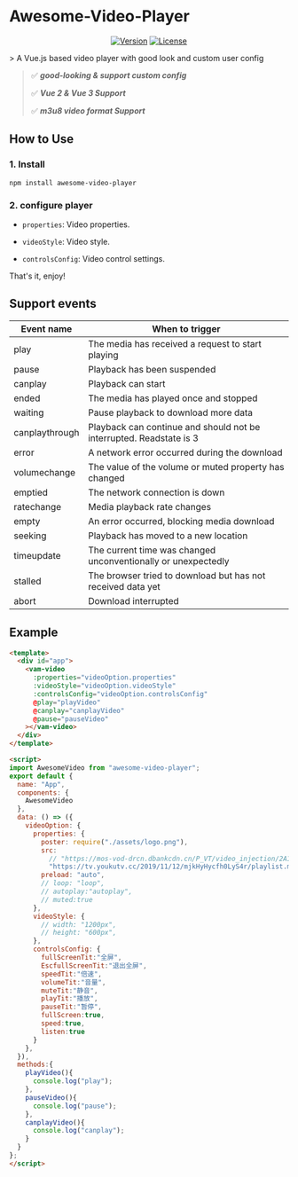 # Awesome-Video-Player
<p align="center">
  <a href="https://www.npmjs.com/package/awesome-video-player"><img src="https://img.shields.io/npm/v/awesome-video-player.svg?sanitize=true" alt="Version"></a>
  <a href="https://www.npmjs.com/package/awesome-video-player"><img src="https://img.shields.io/npm/l/awesome-video-player.svg?sanitize=true" alt="License"></a>
  <br>
</p>
> A Vue.js based video player with good look and custom user config

> ✅ ***good-looking & support custom config***
> 
> ✅ ***Vue 2 & Vue 3 Support***
> 
> ✅ ***m3u8 video format Support***

## How to Use
### 1. Install
```
npm install awesome-video-player
```
### 2. configure player

- `properties`: Video properties.

- `videoStyle`: Video style.

- `controlsConfig`: Video control settings.

That's it, enjoy!

## Support events
|  Event name   | When to trigger |
|  ----  | ----  |
| play | The media has received a request to start playing |
| pause  | Playback has been suspended |
| canplay  | Playback can start |
| ended  | The media has played once and stopped |
| waiting  | Pause playback to download more data |
| canplaythrough  | Playback can continue and should not be interrupted. Readstate is 3 |
| error  | A network error occurred during the download |
| volumechange  | The value of the volume or muted property has changed |
| emptied  | The network connection is down |
| ratechange  | Media playback rate changes |
| empty  | An error occurred, blocking media download |
| seeking  | Playback has moved to a new location |
| timeupdate  | The current time was changed unconventionally or unexpectedly |
| stalled  | The browser tried to download but has not received data yet |
| abort  | Download interrupted |

## Example
```html
<template>
  <div id="app">
    <vam-video
      :properties="videoOption.properties"
      :videoStyle="videoOption.videoStyle"
      :controlsConfig="videoOption.controlsConfig"
      @play="playVideo"
      @canplay="canplayVideo"
      @pause="pauseVideo"
    ></vam-video>
  </div>
</template>

<script>
import AwesomeVideo from "awesome-video-player";
export default {
  name: "App",
  components: {
    AwesomeVideo
  },
  data: () => ({
    videoOption: {
      properties: {
        poster: require("./assets/logo.png"),
        src:
          // "https://mos-vod-drcn.dbankcdn.cn/P_VT/video_injection/2A1343EFA/v3/6CC21C811065945606293295744/MP4Mix_H.264_1920x1080_6000_HEAAC1_PVC_NoCut.mp4",
          "https://tv.youkutv.cc/2019/11/12/mjkHyHycfh0LyS4r/playlist.m3u8",
        preload: "auto",
        // loop: "loop",
        // autoplay:"autoplay",
        // muted:true
      },
      videoStyle: {
        // width: "1200px",
        // height: "600px",
      },
      controlsConfig: {
        fullScreenTit:"全屏",
        EscfullScreenTit:"退出全屏",
        speedTit:"倍速",
        volumeTit:"音量",
        muteTit:"静音",
        playTit:"播放",
        pauseTit:"暂停",
        fullScreen:true,
        speed:true,
        listen:true
      }
    },
  }),
  methods:{
    playVideo(){
      console.log("play");
    },
    pauseVideo(){
      console.log("pause");
    },
    canplayVideo(){
      console.log("canplay");
    }
  }
};
</script>
```

